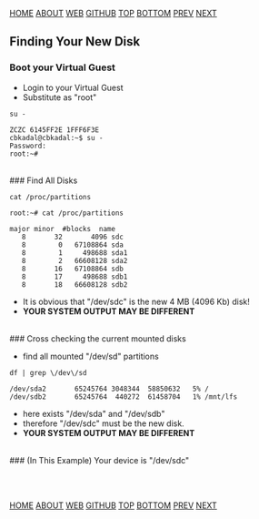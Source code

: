 ---
---

[HOME](index.md)
[ABOUT](README.md)
[WEB](https://osp4diss.vlsm.org/)
[GITHUB](https://github.com/UI-FASILKOM-OS/osp4diss/)
[TOP](#)
[BOTTOM](#endofpage)
[PREV](W03.md)
[NEXT](W03-02.md)

## Finding Your New Disk

### Boot your Virtual Guest
* Login to your Virtual Guest
* Substitute as "root"

```
su -

```

```
ZCZC 6145FF2E 1FFF6F3E
cbkadal@cbkadal:~$ su -
Password: 
root:~# 

```

<br>
### Find All Disks

```
cat /proc/partitions

```

```
root:~# cat /proc/partitions 

major minor  #blocks  name
   8       32       4096 sdc
   8        0   67108864 sda
   8        1     498688 sda1
   8        2   66608128 sda2
   8       16   67108864 sdb
   8       17     498688 sdb1
   8       18   66608128 sdb2

```

* It is obvious that "/dev/sdc" is the new 4 MB (4096 Kb) disk!
* **YOUR SYSTEM OUTPUT MAY BE DIFFERENT**


<br>
### Cross checking the current mounted disks

* find all mounted "/dev/sd" partitions

```
df | grep \/dev\/sd

```

```
/dev/sda2       65245764 3048344  58850632   5% /
/dev/sdb2       65245764  440272  61458704   1% /mnt/lfs

```

* here exists "/dev/sda" and "/dev/sdb"
* therefore "/dev/sdc" must be the new disk.
* **YOUR SYSTEM OUTPUT MAY BE DIFFERENT**

<br>
### (In This Example) Your device is "/dev/sdc"

<br id="endofpage"><br>

[HOME](index.md)
[ABOUT](README.md)
[WEB](https://osp4diss.vlsm.org/)
[GITHUB](https://github.com/UI-FASILKOM-OS/osp4diss/)
[TOP](#)
[BOTTOM](#endofpage)
[PREV](W03.md)
[NEXT](W03-02.md)
<br>

